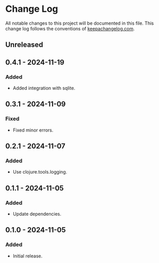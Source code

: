 # Change Log

All notable changes to this project will be documented in this file. This change log follows the conventions
of [keepachangelog.com](http://keepachangelog.com/).

## Unreleased

## 0.4.1 - 2024-11-19

### Added

- Added integration with sqlite.

## 0.3.1 - 2024-11-09

### Fixed

- Fixed minor errors.

## 0.2.1 - 2024-11-07

### Added

- Use clojure.tools.logging.

## 0.1.1 - 2024-11-05

### Added

- Update dependencies.

## 0.1.0 - 2024-11-05

### Added

- Initial release.
